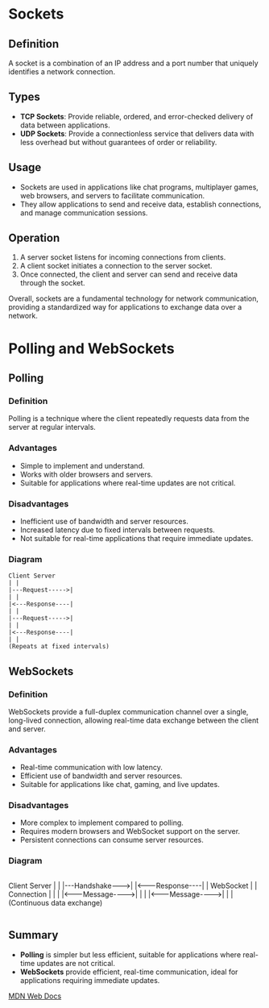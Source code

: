 # Sockets

## Definition

A socket is a combination of an IP address and a port number that uniquely identifies a network connection.

## Types

- **TCP Sockets**: Provide reliable, ordered, and error-checked delivery of data between applications.
- **UDP Sockets**: Provide a connectionless service that delivers data with less overhead but without guarantees of order or reliability.

## Usage

- Sockets are used in applications like chat programs, multiplayer games, web browsers, and servers to facilitate communication.
- They allow applications to send and receive data, establish connections, and manage communication sessions.

## Operation

1. A server socket listens for incoming connections from clients.
2. A client socket initiates a connection to the server socket.
3. Once connected, the client and server can send and receive data through the socket.

Overall, sockets are a fundamental technology for network communication, providing a standardized way for applications to exchange data over a network.

# Polling and WebSockets

## Polling

### Definition

Polling is a technique where the client repeatedly requests data from the server at regular intervals.

### Advantages

- Simple to implement and understand.
- Works with older browsers and servers.
- Suitable for applications where real-time updates are not critical.

### Disadvantages

- Inefficient use of bandwidth and server resources.
- Increased latency due to fixed intervals between requests.
- Not suitable for real-time applications that require immediate updates.

### Diagram

```
Client Server
| |
|---Request----->|
| |
|<---Response----|
| |
|---Request----->|
| |
|<---Response----|
| |
(Repeats at fixed intervals)
```

## WebSockets

### Definition

WebSockets provide a full-duplex communication channel over a single, long-lived connection, allowing real-time data exchange between the client and server.

### Advantages

- Real-time communication with low latency.
- Efficient use of bandwidth and server resources.
- Suitable for applications like chat, gaming, and live updates.

### Disadvantages

- More complex to implement compared to polling.
- Requires modern browsers and WebSocket support on the server.
- Persistent connections can consume server resources.

### Diagram

```

```

Client Server
| |
|---Handshake--->|
|<---Response----|
| WebSocket |
| Connection |
| |
|<---Message---->|
| |
|<---Message---->|
| |
(Continuous data exchange)

```

```

## Summary

- **Polling** is simpler but less efficient, suitable for applications where real-time updates are not critical.
- **WebSockets** provide efficient, real-time communication, ideal for applications requiring immediate updates.

[MDN Web Docs](https://developer.mozilla.org/en-US/docs/Web/HTTP/Headers/Upgrade)
